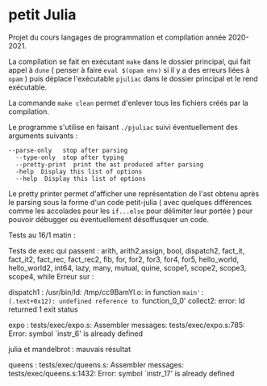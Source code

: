 # petit Julia
Projet du cours langages de programmation et compilation année 2020-2021.

La compilation se fait en exécutant `make` dans le dossier principal, qui fait appel à `dune` ( penser à faire `eval $(opam env)` si il y a des erreurs liées à `opam` ) puis déplace l'exécutable `pjuliac` dans le dossier principal et le rend exécutable.

La commande `make clean` permet d'enlever tous les fichiers créés par la compilation.

Le programme s'utilise en faisant `./pjuliac` suivi éventuellement des arguments suivants :
```
--parse-only   stop after parsing
  --type-only  stop after typing
  --pretty-print  print the ast produced after parsing
  -help  Display this list of options
  --help  Display this list of options
```

Le pretty printer permet d'afficher une représentation de l'ast obtenu après le parsing sous la forme d'un code petit-julia ( avec quelques différences comme les accolades pour les `if...else` pour délimiter leur portée ) pour pouvoir débugger ou éventuellement désoffusquer un code.


Tests au 16/1 matin : 

Tests de exec qui passent : arith, arith2,assign, bool, dispatch2, fact_it, fact_it2, fact_rec, fact_rec2, fib, for, for2, for3, for4, for5, hello_world, hello_world2, int64, lazy, many, mutual, quine, scope1, scope2, scope3, scope4, while
Erreur sur : 

dispatch1 : 
/usr/bin/ld: /tmp/cc9BamYl.o: in function `main':                                                                       (.text+0x12): undefined reference to `function_0_0'                                                                     collect2: error: ld returned 1 exit status

expo : 
tests/exec/expo.s: Assembler messages:                                                                                  tests/exec/expo.s:785: Error: symbol `instr_6' is already defined  


julia et mandelbrot : mauvais résultat

queens : 
tests/exec/queens.s: Assembler messages:
tests/exec/queens.s:1432: Error: symbol `instr_17' is already defined
